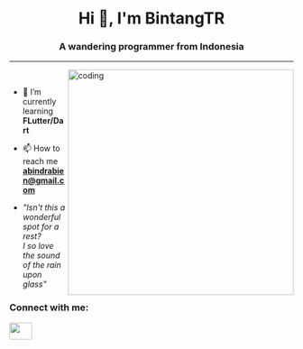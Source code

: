 <h1 align="center">Hi 👋, I'm BintangTR</h1>
<h3 align="center">A wandering programmer from Indonesia</h3>
<hr>
<img align="right" alt="coding" width="400" src="https://64.media.tumblr.com/f445a549b493120cac18da3630e24e0b/tumblr_oyjnm18Dta1vz51c1o1_500.gifv"

<p align="left"><br></p>

- 🌱 I’m currently learning **FLutter/Dart**

- 📫 How to reach me **abindrabien@gmail.com**

- *"Isn't this a wonderful spot for a rest? <br> I so love the sound of the rain upon glass"*

<h3 align="left">Connect with me:</h3>
<p align="left">
<a href="https://www.instagram.com/bintang_tr17" target="blank"><img align="center" src="https://raw.githubusercontent.com/rahuldkjain/github-profile-readme-generator/master/src/images/icons/Social/instagram.svg" height="30" width="40" /></a>
</p>
